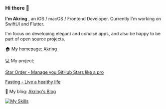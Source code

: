 ### Hi there 👋

<!--
**akring/akring** is a ✨ _special_ ✨ repository because its `README.md` (this file) appears on your GitHub profile.

Here are some ideas to get you started:

- 🔭 I’m currently working on ...
- 🌱 I’m currently learning ...
- 👯 I’m looking to collaborate on ...
- 🤔 I’m looking for help with ...
- 💬 Ask me about ...
- 📫 How to reach me: ...
- 😄 Pronouns: ...
- ⚡ Fun fact: ...
-->

<!-- <img align="right" src="https://github-readme-stats.vercel.app/api?username=akring"/> -->

<p><b>I'm Akring</b> , an iOS / macOS / Frontend Developer. Currently I'm working on SwiftUI and Flutter.</p>
<p>I'm focus on developing elegant and concise apps, and also be happy to be part of open source projects.</p>

🏠 My homepage: [Akring](https://akring.com)

💻 My project:

 [Star Order - Manage you GitHub Stars like a pro](https://starorder.akring.com)
 
 [Fasting - Live a healthy life](https://fasting.akring.com)

🚀 My blog: [Akring's Blog](https://blog.akring.com)

[![My Skills](https://skillicons.dev/icons?i=swift,dart,flutter,ts,lua,vue,tailwind,docker)](https://skillicons.dev)
